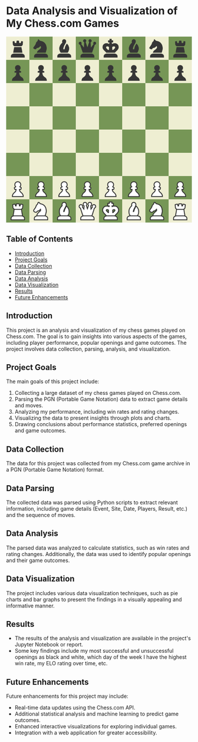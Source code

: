 # Data Analysis and Visualization of My Chess.com Games
![Chessboard](link-to-chessboard-image.png)

## Table of Contents
- [Introduction](#introduction)
- [Project Goals](#project-goals)
- [Data Collection](#data-collection)
- [Data Parsing](#data-parsing)
- [Data Analysis](#data-analysis)
- [Data Visualization](#data-visualization)
- [Results](#results)
- [Future Enhancements](#future-enhancements)

## Introduction

This project is an analysis and visualization of my chess games played on Chess.com. 
The goal is to gain insights into various aspects of the games, including player performance, popular openings and game outcomes. 
The project involves data collection, parsing, analysis, and visualization.

## Project Goals

The main goals of this project include:

1. Collecting a large dataset of my chess games played on Chess.com.
2. Parsing the PGN (Portable Game Notation) data to extract game details and moves.
3. Analyzing my performance, including win rates and rating changes.
4. Visualizing the data to present insights through plots and charts.
5. Drawing conclusions about performance statistics, preferred openings and game outcomes.

## Data Collection

The data for this project was collected from my Chess.com game archive in a PGN (Portable Game Notation) format.

## Data Parsing

The collected data was parsed using Python scripts to extract relevant information, including game details (Event, Site, Date, Players, Result, etc.) and the sequence of moves.

## Data Analysis

The parsed data was analyzed to calculate statistics, such as win rates and rating changes. Additionally, the data was used to identify popular openings and their game outcomes.

## Data Visualization

The project includes various data visualization techniques, such as pie charts and bar graphs to present the findings in a visually appealing and informative manner.

## Results

- The results of the analysis and visualization are available in the project's Jupyter Notebook or report.
- Some key findings include my most successful and unsuccessful openings as black and white, which day of the week I have the highest win rate, my ELO rating over time, etc.

## Future Enhancements

Future enhancements for this project may include:

- Real-time data updates using the Chess.com API.
- Additional statistical analysis and machine learning to predict game outcomes.
- Enhanced interactive visualizations for exploring individual games.
- Integration with a web application for greater accessibility.


